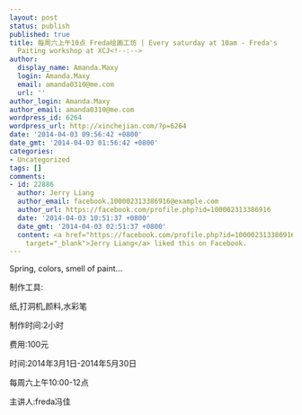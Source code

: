 ```yaml
---
layout: post
status: publish
published: true
title: 每周六上午10点 Freda绘画工坊 | Every saturday at 10am - Freda's
  Paiting workshop at XCJ<!--:-->
author:
  display_name: Amanda.Maxy
  login: Amanda.Maxy
  email: amanda0310@me.com
  url: ''
author_login: Amanda.Maxy
author_email: amanda0310@me.com
wordpress_id: 6264
wordpress_url: http://xinchejian.com/?p=6264
date: '2014-04-03 09:56:42 +0800'
date_gmt: '2014-04-03 01:56:42 +0800'
categories:
- Uncategorized
tags: []
comments:
- id: 22886
  author: Jerry Liang
  author_email: facebook.100002313386916@example.com
  author_url: https://facebook.com/profile.php?id=100002313386916
  date: '2014-04-03 10:51:37 +0800'
  date_gmt: '2014-04-03 02:51:37 +0800'
  content: <a href="https://facebook.com/profile.php?id=100002313386916"
    target="_blank">Jerry Liang</a> liked this on Facebook.
---
```

<p><!--:en-->Spring, colors, smell of paint...</p>
<p>制作工具:</p>
<p>纸,打洞机,颜料,水彩笔</p>
<p>制作时间:2小时</p>
<p>费用:100元</p>
<p>时间:2014年3月1日-2014年5月30日</p>
<p>每周六上午10:00-12点</p>
<p>主讲人:freda冯佳<!--:--></p>
